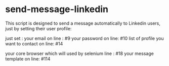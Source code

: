 # send-message-linkedin
This script is designed to send a message automatically to Linkedin users, just by setting their user profile:

just set : 
your email on line : #9
your password on line: #10
list of profile you want to contact on line: #14

your core browser which will used by selenium line : #18 
your message template on line:  #114
